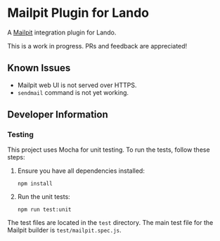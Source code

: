 # Mailpit Plugin for Lando
A [Mailpit](https://mailpit.axllent.org) integration plugin for Lando.

This is a work in progress. PRs and feedback are appreciated!

## Known Issues

- Mailpit web UI is not served over HTTPS.
- `sendmail` command is not yet working.

## Developer Information

### Testing

This project uses Mocha for unit testing. To run the tests, follow these steps:

1. Ensure you have all dependencies installed:
   ```
   npm install
   ```

2. Run the unit tests:
   ```
   npm run test:unit
   ```

The test files are located in the `test` directory. The main test file for the Mailpit builder is `test/mailpit.spec.js`.

